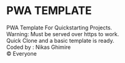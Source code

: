 # PWA TEMPLATE
PWA Template For Quickstarting Projects. <br>
Warning: Must be served over https to work. <br>
Quick Clone and a basic template is ready. <br>
Coded by : Nikas Ghimire <br>
© Everyone

